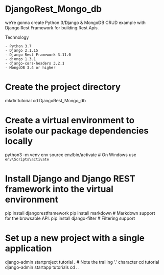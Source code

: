 # DjangoRest_Mongo_db

we’re gonna create Python 3/Django & MongoDB CRUD example with Django Rest Framework for building Rest Apis.


Technology

    - Python 3.7
    - Django 2.1.15
    - Django Rest Framework 3.11.0
    - djongo 1.3.1
    - django-cors-headers 3.2.1
    - MongoDB 3.4 or higher


    
# Create the project directory
mkdir tutorial
cd DjangoRest_Mongo_db

# Create a virtual environment to isolate our package dependencies locally
python3 -m venv env
source env/bin/activate  # On Windows use `env\Scripts\activate`

# Install Django and Django REST framework into the virtual environment
pip install djangorestframework
pip install markdown       # Markdown support for the browsable API.
pip install django-filter  # Filtering support

# Set up a new project with a single application
django-admin startproject tutorial .  # Note the trailing '.' character
cd tutorial
django-admin startapp tutorials
cd ..
